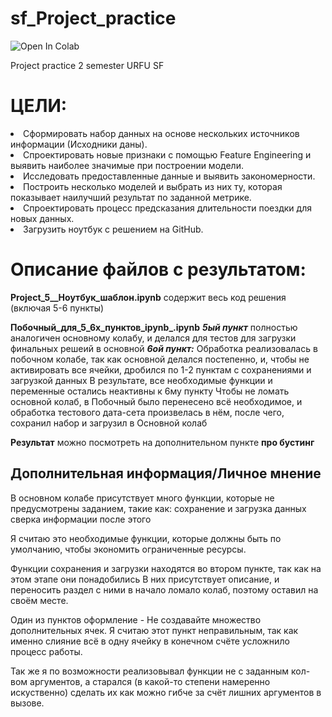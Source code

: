 # sf_Project_practice
![Open In Colab](https://colab.research.google.com/assets/colab-badge.svg)

Project practice 2 semester URFU SF

# ЦЕЛИ:
<li>Сформировать набор данных на основе нескольких источников информации (Исходники даны).
<li>Спроектировать новые признаки с помощью Feature Engineering и выявить наиболее значимые при построении модели.
<li>Исследовать предоставленные данные и выявить закономерности.
<li>Построить несколько моделей и выбрать из них ту, которая показывает наилучший результат по заданной метрике.
<li>Спроектировать процесс предсказания длительности поездки для новых данных.
<li>Загрузить ноутбук с решением на GitHub.

# Описание файлов с результатом:
**Project_5__Ноутбук_шаблон.ipynb** содержит весь код решения
(включая 5-6 пункты)

**Побочный_для_5_6х_пунктов_ipynb_.ipynb**
***5ый пункт*** полностью аналогичен основному колабу, и делался для тестов для загрузки финальных решеий в основной
***6ой пункт:***
Обработка реализовалась в побочном колабе, так как основной делался постепенно, и, чтобы не активировать все ячейки, дробился по 1-2 пунктам с сохранениями и загрузкой данных
В результате, все необходимые функции и переменные остались неактивны к 6му пункту
Чтобы не ломать основной колаб, в Побочный было перенесено всё необходимое, и обработка тестового дата-сета произвелась в нём, после чего, сохранил набор и загрузил в Основной колаб

**Результат** можно посмотреть на дополнительном пункте **про бустинг**

## Дополнительная информация/Личное мнение
В основном колабе присутствует много функции, которые не предусмотрены заданием, такие как:
  сохранение и загрузка данных
  сверка информации после этого

  Я считаю это необходимые функции, которые должны быть по умолчанию, чтобы экономить ограниченные ресурсы.

  Функции сохранения и загрузки находятся во втором пункте, так как на этом этапе они понадобились
  В них присутствует описание, и переносить раздел с ними в начало ломало колаб, поэтому оставил на своём месте.

  Один из пунктов оформление - Не создавайте множество дополнительных ячек. Я считаю этот пункт неправильным, так как именно слияние всё в одну ячейку в конечном   счёте усложнило процесс работы.

  Так же я по возможности реализовывал функции не с заданным кол-вом аргументов, а старался (в какой-то степени намеренно искуственно) сделать их как можно гибче   за счёт лишних аргументов в вызове.
